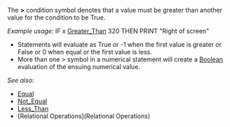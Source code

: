 The **>** condition symbol denotes that a value must be greater than another value for the condition to be True. 


*Example usage:* IF x [Greater_Than](Greater_Than) 320 THEN PRINT "Right of screen"


* Statements will evaluate as True or -1 when the first value is greater or False or 0 when equal or the first value is less. 
* More than one > symbol in a numerical statement will create a [Boolean](Boolean) evaluation of the ensuing numerical value.


*See also:*

* [Equal](Equal)
* [Not_Equal](Not_Equal)
* [Less_Than](Less_Than)
* [Relational Operations](Relational Operations)




